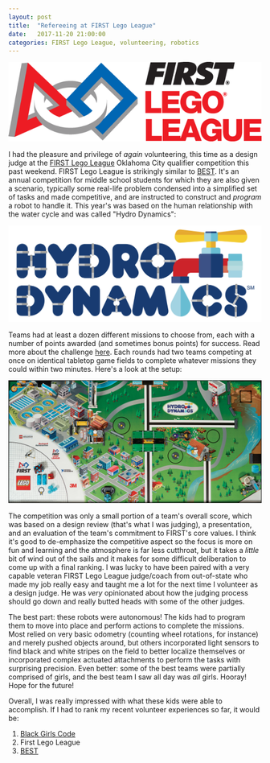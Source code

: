 ```yaml
---
layout: post
title:  "Refereeing at FIRST Lego League"
date:   2017-11-20 21:00:00 
categories: FIRST Lego League, volunteering, robotics
---
```


![FIRST Lego League Logo](https://github.com/jeremy-shannon/jeremy-shannon.github.io/blob/master/images/first_lego_league/fll_logo.gif?raw=true)

I had the pleasure and privilege of *again* volunteering, this time as a design judge at the [FIRST Lego League](http://www.firstlegoleague.org/) Oklahoma City qualifier competition this past weekend. FIRST Lego League is strikingly similar to [BEST](http://jeremyshannon.com/2017/10/31/OKBEST.html). It's an annual competition for middle school students for which they are also given a scenario, typically some real-life problem condensed into a simplified set of tasks and made competitive, and are instructed to construct and *program* a robot to handle it. This year's was based on the human relationship with the water cycle and was called "Hydro Dynamics":

![Hydro Dynamics Logo](https://github.com/jeremy-shannon/jeremy-shannon.github.io/blob/master/images/first_lego_league/hydro_dynamics_logo.jpg?raw=true)

Teams had at least a dozen different missions to choose from, each with a number of points awarded (and sometimes bonus points) for success. Read more about the challenge [here](http://www.firstlegoleague.org/challenge#block-block-19). Each rounds had two teams competing at once on identical tabletop game fields to complete whatever missions they could within two minutes. Here's a look at the setup:

![Hydro Dynamics game field](https://github.com/jeremy-shannon/jeremy-shannon.github.io/blob/master/images/first_lego_league/play_field.jpg?raw=true)

The competition was only a small portion of a team's overall score, which was based on a design review (that's what I was judging), a presentation, and an evaluation of the team's commitment to FIRST's core values. I think it's good to de-emphasize the competitive aspect so the focus is more on fun and learning and the atmosphere is far less cutthroat, but it takes a *little* bit of wind out of the sails and it makes for some difficult deliberation to come up with a final ranking. I was lucky to have been paired with a very capable veteran FIRST Lego League judge/coach from out-of-state who made my job really easy and taught me a lot for the next time I volunteer as a design judge. He was *very* opinionated about how the judging process should go down and really butted heads with some of the other judges.

The best part: these robots were autonomous! The kids had to program them to move into place and perform actions to complete the missions. Most relied on very basic odometry (counting wheel rotations, for instance) and merely pushed objects around, but others incorporated light sensors to find black and white stripes on the field to better localize themselves or incorporated complex actuated attachments to perform the tasks with surprising precision. Even better: some of the best teams were partially comprised of girls, and the best team I saw all day was *all* girls. Hooray! Hope for the future!

Overall, I was really impressed with what these kids were able to accomplish. If I had to rank my recent volunteer experiences so far, it would be:

1. [Black Girls Code](http://jeremyshannon.com/2017/05/26/BGC-Robot-Expo.html)
2. First Lego League
3. [BEST](http://jeremyshannon.com/2017/10/31/OKBEST.html)
